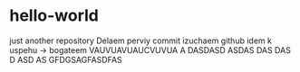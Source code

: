 # hello-world
just another repository
Delaem perviy commit 
izuchaem github
idem k uspehu
-> bogateem
VAUVUAVUAUCVUVUA A
DASDASD
ASDAS
DAS
DAS
D
ASD
AS
GFDGSAGFASDFAS
